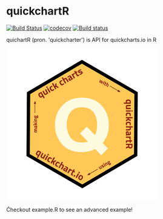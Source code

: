 # quickchartR

[![Build Status](https://travis-ci.org/LuPaRaMySa/quickchartR.png?branch=master)](https://travis-ci.org/LuPaRaMySa/quickchartR)  [![codecov](https://codecov.io/gh/LuPaRaMySa/quickchartR/branch/master/graph/badge.svg)](https://codecov.io/gh/LuPaRaMySa/quickchartR) [![Build status](https://ci.appveyor.com/api/projects/status/by1pjr1hf1m30h0f?svg=true)](https://ci.appveyor.com/project/JanSawicki/quickchartr)

quichartR (pron. 'quickcharter') is API for quickcharts.io in R

<img src="hex/quickchartrHex.svg" width = "400px">

Ćheckout example.R to see an advanced example!
